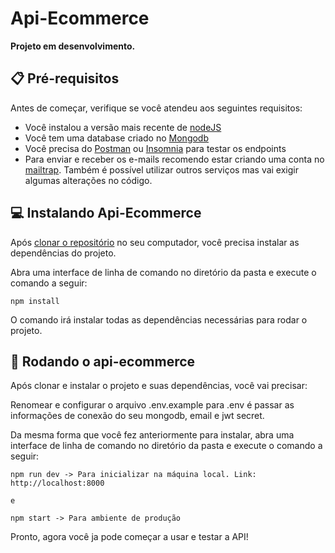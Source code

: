 <!-- Este README foi baseado neste template: https://github.com/iuricode/readme-template/blob/main/README-repository/iuricode.md
Fique a vontade para conferir!-->

# Api-Ecommerce
**Projeto em desenvolvimento.**

## 📋 Pré-requisitos

Antes de começar, verifique se você atendeu aos seguintes requisitos:

* Você instalou a versão mais recente de [nodeJS](https://nodejs.org/en)
* Você tem uma database criado no [Mongodb](https://www.mongodb.com)
* Você precisa do [Postman](https://www.postman.com/downloads) ou [Insomnia](https://insomnia.rest/download) para testar os endpoints
* Para enviar e receber os e-mails recomendo estar criando uma conta no [mailtrap](https://mailtrap.io/). Também é possível utilizar outros serviços mas vai exigir algumas alterações no código.

## 💻 Instalando Api-Ecommerce
Após [clonar o repositório](https://docs.github.com/pt/repositories/creating-and-managing-repositories/cloning-a-repository) no seu computador, você precisa instalar as dependências do projeto.

Abra uma interface de linha de comando no diretório da pasta e execute o comando a seguir:
```
npm install
```
O comando irá instalar todas as dependências necessárias para rodar o projeto.

## 🚀 Rodando o api-ecommerce
Após clonar e instalar o projeto e suas dependências, você vai precisar: 

Renomear e configurar o arquivo .env.example para .env é passar as informações de conexão do seu mongodb, email e jwt secret.

Da mesma forma que você fez anteriormente para instalar, abra uma interface de linha de comando no diretório da pasta e execute o comando a seguir:
```
npm run dev -> Para inicializar na máquina local. Link: http://localhost:8000

e

npm start -> Para ambiente de produção
```
Pronto, agora você ja pode começar a usar e testar a API!